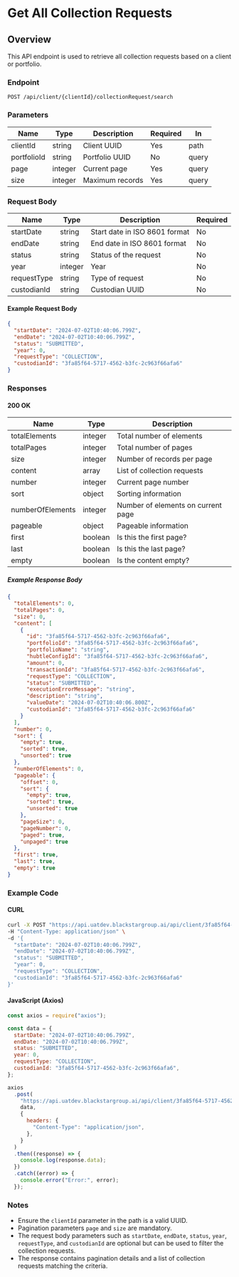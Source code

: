 # Get All Collection Requests

## Overview

This API endpoint is used to retrieve all collection requests based on a client or portfolio.

### Endpoint

```
POST /api/client/{clientId}/collectionRequest/search
```

### Parameters

| Name        | Type    | Description     | Required | In    |
| ----------- | ------- | --------------- | -------- | ----- |
| clientId    | string  | Client UUID     | Yes      | path  |
| portfolioId | string  | Portfolio UUID  | No       | query |
| page        | integer | Current page    | Yes      | query |
| size        | integer | Maximum records | Yes      | query |

### Request Body

| Name        | Type    | Description                   | Required |
| ----------- | ------- | ----------------------------- | -------- |
| startDate   | string  | Start date in ISO 8601 format | No       |
| endDate     | string  | End date in ISO 8601 format   | No       |
| status      | string  | Status of the request         | No       |
| year        | integer | Year                          | No       |
| requestType | string  | Type of request               | No       |
| custodianId | string  | Custodian UUID                | No       |

#### Example Request Body

```json
{
  "startDate": "2024-07-02T10:40:06.799Z",
  "endDate": "2024-07-02T10:40:06.799Z",
  "status": "SUBMITTED",
  "year": 0,
  "requestType": "COLLECTION",
  "custodianId": "3fa85f64-5717-4562-b3fc-2c963f66afa6"
}
```

### Responses

#### 200 OK

| Name             | Type    | Description                        |
| ---------------- | ------- | ---------------------------------- |
| totalElements    | integer | Total number of elements           |
| totalPages       | integer | Total number of pages              |
| size             | integer | Number of records per page         |
| content          | array   | List of collection requests        |
| number           | integer | Current page number                |
| sort             | object  | Sorting information                |
| numberOfElements | integer | Number of elements on current page |
| pageable         | object  | Pageable information               |
| first            | boolean | Is this the first page?            |
| last             | boolean | Is this the last page?             |
| empty            | boolean | Is the content empty?              |

##### Example Response Body

```json
{
  "totalElements": 0,
  "totalPages": 0,
  "size": 0,
  "content": [
    {
      "id": "3fa85f64-5717-4562-b3fc-2c963f66afa6",
      "portfolioId": "3fa85f64-5717-4562-b3fc-2c963f66afa6",
      "portfolioName": "string",
      "hubtleConfigId": "3fa85f64-5717-4562-b3fc-2c963f66afa6",
      "amount": 0,
      "transactionId": "3fa85f64-5717-4562-b3fc-2c963f66afa6",
      "requestType": "COLLECTION",
      "status": "SUBMITTED",
      "executionErrorMessage": "string",
      "description": "string",
      "valueDate": "2024-07-02T10:40:06.800Z",
      "custodianId": "3fa85f64-5717-4562-b3fc-2c963f66afa6"
    }
  ],
  "number": 0,
  "sort": {
    "empty": true,
    "sorted": true,
    "unsorted": true
  },
  "numberOfElements": 0,
  "pageable": {
    "offset": 0,
    "sort": {
      "empty": true,
      "sorted": true,
      "unsorted": true
    },
    "pageSize": 0,
    "pageNumber": 0,
    "paged": true,
    "unpaged": true
  },
  "first": true,
  "last": true,
  "empty": true
}
```

### Example Code

#### CURL

```sh
curl -X POST "https://api.uatdev.blackstargroup.ai/api/client/3fa85f64-5717-4562-b3fc-2c963f66afa6/collectionRequest/search?page=0&size=10" \
-H "Content-Type: application/json" \
-d '{
  "startDate": "2024-07-02T10:40:06.799Z",
  "endDate": "2024-07-02T10:40:06.799Z",
  "status": "SUBMITTED",
  "year": 0,
  "requestType": "COLLECTION",
  "custodianId": "3fa85f64-5717-4562-b3fc-2c963f66afa6"
}'
```

#### JavaScript (Axios)

```javascript
const axios = require("axios");

const data = {
  startDate: "2024-07-02T10:40:06.799Z",
  endDate: "2024-07-02T10:40:06.799Z",
  status: "SUBMITTED",
  year: 0,
  requestType: "COLLECTION",
  custodianId: "3fa85f64-5717-4562-b3fc-2c963f66afa6",
};

axios
  .post(
    "https://api.uatdev.blackstargroup.ai/api/client/3fa85f64-5717-4562-b3fc-2c963f66afa6/collectionRequest/search?page=0&size=10",
    data,
    {
      headers: {
        "Content-Type": "application/json",
      },
    }
  )
  .then((response) => {
    console.log(response.data);
  })
  .catch((error) => {
    console.error("Error:", error);
  });
```

### Notes

- Ensure the `clientId` parameter in the path is a valid UUID.
- Pagination parameters `page` and `size` are mandatory.
- The request body parameters such as `startDate`, `endDate`, `status`, `year`, `requestType`, and `custodianId` are optional but can be used to filter the collection requests.
- The response contains pagination details and a list of collection requests matching the criteria.

